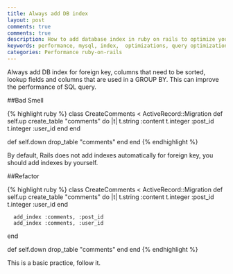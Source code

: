 ```yaml
---
title: Always add DB index
layout: post
comments: true
comments: true
description: How to add database index in ruby on rails to optimize your database performance
keywords: performance, mysql, index,  optimizations, query optimizations
categories: Performance ruby-on-rails
---
```


Always add DB index for foreign key, columns that need to be sorted, lookup fields and columns that are used in a GROUP BY. This can improve the performance of SQL query.

##Bad Smell

{% highlight ruby %}
class CreateComments < ActiveRecord::Migration
   def self.up
      create_table "comments" do |t|
        t.string :content
        t.integer :post_id
        t.integer :user_id
      end
   end

   def self.down
       drop_table "comments"
   end
end
{% endhighlight %}

By default, Rails does not add indexes automatically for foreign key, you should add indexes by yourself.

##Refactor

{% highlight ruby %}
class CreateComments < ActiveRecord::Migration
   def self.up
      create_table "comments" do |t|
          t.string :content
          t.integer :post_id
          t.integer :user_id
      end

      add_index :comments, :post_id
      add_index :comments, :user_id
  end

  def self.down
    drop_table "comments"
  end
end
{% endhighlight %}

This is a basic practice, follow it.
